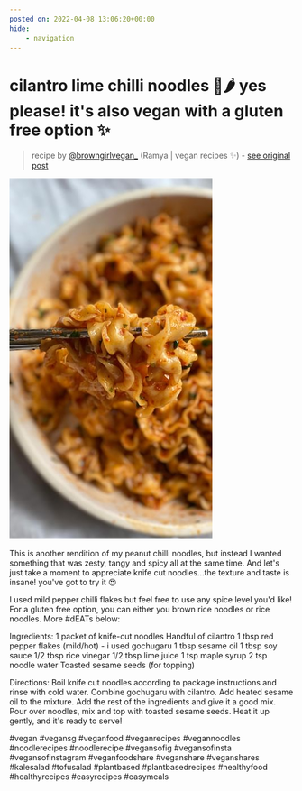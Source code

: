 ```yaml
---
posted on: 2022-04-08 13:06:20+00:00
hide:
    - navigation
---
```


# cilantro lime chilli noodles 🌿🌶 yes please! it's also vegan with a gluten free option ✨ 

> recipe by [@browngirlvegan_](https://www.instagram.com/browngirlvegan_/) 
(Ramya | vegan recipes ✨) - [see original post](https://instagram.com/p/CcF1M-RDlg-)

![](../img/browngirlvegan__08-04-2022_1304.png)


This is another rendition of my peanut chilli noodles, but instead I wanted something that was zesty, tangy and spicy all at the same time. And let's just take a moment to appreciate knife cut noodles...the texture and taste is insane! you've got to try it 😍

I used mild pepper chilli flakes but feel free to use any spice level you'd like! For a gluten free option, you can either you brown rice noodles or rice noodles. More \#dEATs below: 

Ingredients: 
1 packet of knife-cut noodles
Handful of cilantro 
1 tbsp red pepper flakes (mild/hot) - i used gochugaru
1 tbsp sesame oil 
1 tbsp soy sauce
1/2 tbsp rice vinegar
1/2 tbsp lime juice 
1 tsp maple syrup 
2 tsp noodle water
Toasted sesame seeds (for topping)

Directions: Boil knife cut noodles according to package instructions and rinse with cold water. Combine gochugaru with cilantro. Add heated sesame oil to the mixture. Add the rest of the ingredients and give it a good mix. Pour over noodles, mix and top with toasted sesame seeds. Heat it up gently, and it's ready to serve!

\#vegan \#vegansg \#veganfood \#veganrecipes \#vegannoodles \#noodlerecipes \#noodlerecipe \#vegansofig \#vegansofinsta \#vegansofinstagram \#veganfoodshare \#veganshare \#veganshares \#kalesalad \#tofusalad \#plantbased \#plantbasedrecipes \#healthyfood \#healthyrecipes \#easyrecipes \#easymeals 